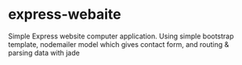 # express-webaite
Simple Express website computer application. Using simple bootstrap template, nodemailer model which gives contact form, and routing &amp; parsing data with jade
